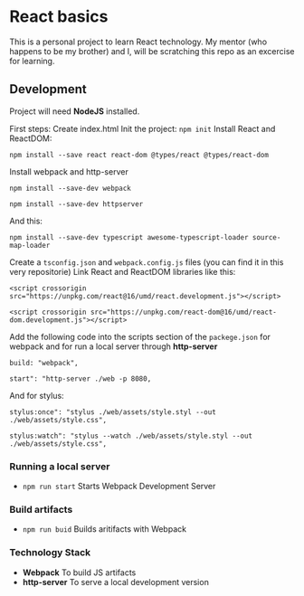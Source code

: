 React basics
============

This is a personal project to learn React technology.
My mentor (who happens to be my brother) and I, will be scratching this repo as an excercise for learning.

Development
-----------
Project will need **NodeJS** installed.

First steps:
Create index.html
Init the project: `npm init`
Install React and ReactDOM:

````
npm install --save react react-dom @types/react @types/react-dom
````

Install webpack and http-server

````
npm install --save-dev webpack
````

````
npm install --save-dev httpserver
````

And this:

````
npm install --save-dev typescript awesome-typescript-loader source-map-loader
````

Create a `tsconfig.json` and `webpack.config.js` files (you can find it in this very repositorie)
Link React and ReactDOM libraries like this:
````
<script crossorigin src="https://unpkg.com/react@16/umd/react.development.js"></script>
````
````
<script crossorigin src="https://unpkg.com/react-dom@16/umd/react-dom.development.js"></script>
````

Add the following code into the scripts section of the `packege.json` for webpack and for run a local server through **http-server**

````
build: "webpack",
````

````
start": "http-server ./web -p 8080,
````

And for stylus:

````
stylus:once": "stylus ./web/assets/style.styl --out ./web/assets/style.css",
````

````
stylus:watch": "stylus --watch ./web/assets/style.styl --out ./web/assets/style.css",
````


### Running a local server

* `npm run start` Starts Webpack Development Server

### Build artifacts

* `npm run buid` Builds aritifacts with Webpack

### Technology Stack

* **Webpack** To build JS artifacts
* **http-server** To serve a local development version
